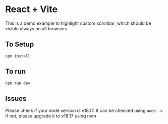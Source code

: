 # React + Vite

This is a demo example to highlight custom scrollbar, which should be visible always on all browsers.

## To Setup
`npm install`

## To run
`npm run dev`

## Issues
Please check if your node version is v18.17. It can be checked using `node -v`
If not, please upgrade it to v18.17 using nvm
